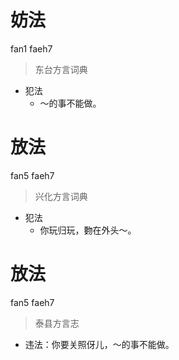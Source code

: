 # 妨法
fan1 faeh7
> 东台方言词典
- 犯法
  - ～的事不能做。

# 放法
fan5 faeh7
> 兴化方言词典
- 犯法
  - 你玩归玩，覅在外头～。

# 放法
fan5 faeh7
> 泰县方言志
- 违法：你要关照伢儿，～的事不能做。
